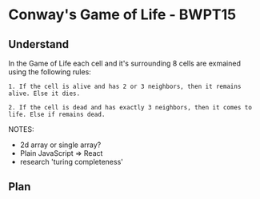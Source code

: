 # Conway's Game of Life - BWPT15
## Understand
In the Game of Life each cell and it's surrounding 8 cells are exmained using the following rules:

    1. If the cell is alive and has 2 or 3 neighbors, then it remains alive. Else it dies.

    2. If the cell is dead and has exactly 3 neighbors, then it comes to life. Else if remains dead.

NOTES:
- 2d array or single array?
- Plain JavaScript => React
- research 'turing completeness'

## Plan
